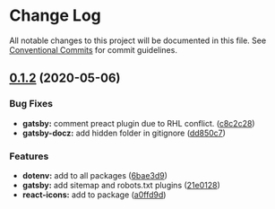 # Change Log

All notable changes to this project will be documented in this file.
See [Conventional Commits](https://conventionalcommits.org) for commit guidelines.

## [0.1.2](https://github.com/luizcieslak/js-templates/compare/gatsby-docz@0.1.1...gatsby-docz@0.1.2) (2020-05-06)


### Bug Fixes

* **gatsby:** comment preact plugin due to RHL conflict. ([c8c2c28](https://github.com/luizcieslak/js-templates/commit/c8c2c28c9e912ba16a4d369679f3162bfaa9a2a6))
* **gatsby-docz:** add hidden folder in gitignore ([dd850c7](https://github.com/luizcieslak/js-templates/commit/dd850c798c276dfc491e1782a024b33badbcbbcc))


### Features

* **dotenv:** add to all packages ([6bae3d9](https://github.com/luizcieslak/js-templates/commit/6bae3d969b92c3a7928ead6303939ad668f39f6e))
* **gatsby:** add sitemap and robots.txt plugins ([21e0128](https://github.com/luizcieslak/js-templates/commit/21e0128cc9100ddbe6d0ec16bfd4bcf401bd6a38))
* **react-icons:** add to package ([a0ffd9d](https://github.com/luizcieslak/js-templates/commit/a0ffd9d70868a549476ea7ac71deb9cf9913ea73))
